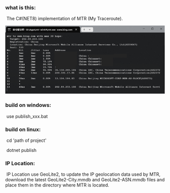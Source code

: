 ### what is this:

​	The C#(NET8) implementation of MTR (My Traceroute).

![image](https://raw.githubusercontent.com/keshuai/mtr/master/img/win_mtr.png)

### build on windows:

​	use publish_xxx.bat

### build on linux:

​	cd 'path of project'

​	dotnet publish

### IP Location:

​	IP Location use GeoLite2, to update the IP geolocation data used by MTR, download the latest GeoLite2-City.mmdb and GeoLite2-ASN.mmdb files and place them in the directory where MTR is located.


